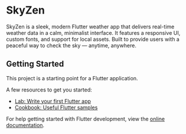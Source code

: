 # SkyZen

SkyZen is a sleek, modern Flutter weather app that delivers real-time weather data in a calm, minimalist interface. It features a responsive UI, custom fonts, and support for local assets. Built to provide users with a peaceful way to check the sky — anytime, anywhere.

## Getting Started

This project is a starting point for a Flutter application.

A few resources to get you started:

- [Lab: Write your first Flutter app](https://docs.flutter.dev/get-started/codelab)
- [Cookbook: Useful Flutter samples](https://docs.flutter.dev/cookbook)

For help getting started with Flutter development, view the [online documentation](https://docs.flutter.dev/).
